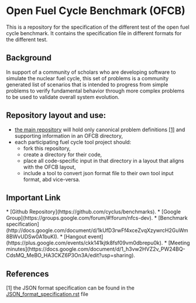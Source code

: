 Open Fuel Cycle Benchmark (OFCB)
====================

This is a repository for the specification of the different test of the open fuel cycle benchmark.
It contains the specification file in different formats for the different test.

<h2 id="background">Background</h2>

In support of a community of scholars who are developing software to simulate the nuclear fuel cycle, this set of problems is a community generated list of scenarios that is intended to progress from simple problems to verify fundamental behavior through more complex problems to be used to validate overall system evolution.


<h2 id="repo">Repository layout and use:</h2>

* [the main repository](https://github.com/cyclus/benchmarks) will hold only canonical problem definitions [\[1\]](#r) and supporting information in an OFCB directory,
* each participating fuel cycle tool project should:
  - fork this repository,
  - create a directory for their code,
  - place all code-specific input in that directory in a layout that aligns with the OFCB layout,
  - include a tool to convert json format file to their own tool input format, abd vice-versa.




<h2 id="link">Important Link</h2>
* [Github Repository](https://github.com/cyclus/benchmarks).
* [Google Group](https://groups.google.com/forum/#!forum/nfcs-dev).
* [Benchmark specification](http://docs.google.com/document/d/1kUfD3rwFf4xceZvqXzywrcH2GuWm8BWvUDSw0A1buKI).
* [Hangout event](https://plus.google.com/events/ckk141kjtk8fsf09vm0dbrepu0k).
* [Meeting minutes](https://docs.google.com/document/d/1_h3vw2HVZ2v_PW24BQ-CdsMQ_MeBO_HA3CKZ6P3On3A/edit?usp=sharing).



<h2 id="r">References</h2>

[1] the JSON format specification can be found in the [JSON\_format_specification.rst](JSON_format_specification.rst) file